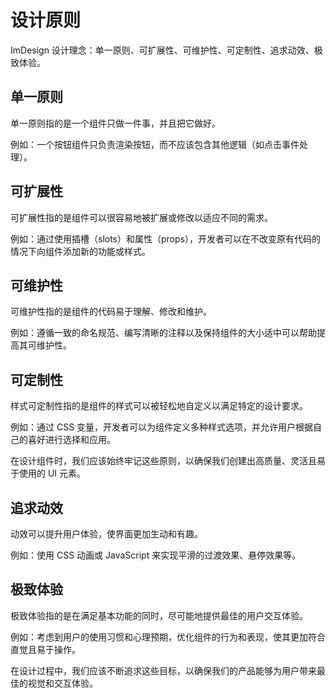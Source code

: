 # 设计原则

ImDesign 设计理念：单一原则、可扩展性、可维护性、可定制性、追求动效、极致体验。

## 单一原则

单一原则指的是一个组件只做一件事，并且把它做好。

例如：一个按钮组件只负责渲染按钮，而不应该包含其他逻辑（如点击事件处理）。

## 可扩展性

可扩展性指的是组件可以很容易地被扩展或修改以适应不同的需求。

例如：通过使用插槽（slots）和属性（props），开发者可以在不改变原有代码的情况下向组件添加新的功能或样式。

## 可维护性

可维护性指的是组件的代码易于理解、修改和维护。

例如：遵循一致的命名规范、编写清晰的注释以及保持组件的大小适中可以帮助提高其可维护性。

## 可定制性

样式可定制性指的是组件的样式可以被轻松地自定义以满足特定的设计要求。

例如：通过 CSS 变量，开发者可以为组件定义多种样式选项，并允许用户根据自己的喜好进行选择和应用。

在设计组件时，我们应该始终牢记这些原则，以确保我们创建出高质量、灵活且易于使用的 UI 元素。

## 追求动效

动效可以提升用户体验，使界面更加生动和有趣。

例如：使用 CSS 动画或 JavaScript 来实现平滑的过渡效果、悬停效果等。

## 极致体验

极致体验指的是在满足基本功能的同时，尽可能地提供最佳的用户交互体验。

例如：考虑到用户的使用习惯和心理预期，优化组件的行为和表现，使其更加符合直觉且易于操作。

在设计过程中，我们应该不断追求这些目标，以确保我们的产品能够为用户带来最佳的视觉和交互体验。
